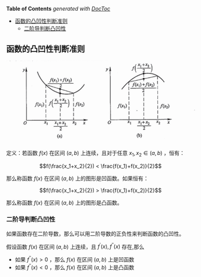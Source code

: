 <!-- START doctoc generated TOC please keep comment here to allow auto update -->
<!-- DON'T EDIT THIS SECTION, INSTEAD RE-RUN doctoc TO UPDATE -->
**Table of Contents**  *generated with [DocToc](https://github.com/thlorenz/doctoc)*

- [函数的凸凹性判断准则](#%E5%87%BD%E6%95%B0%E7%9A%84%E5%87%B8%E5%87%B9%E6%80%A7%E5%88%A4%E6%96%AD%E5%87%86%E5%88%99)
  - [二阶导判断凸凹性](#%E4%BA%8C%E9%98%B6%E5%AF%BC%E5%88%A4%E6%96%AD%E5%87%B8%E5%87%B9%E6%80%A7)

<!-- END doctoc generated TOC please keep comment here to allow auto update -->

## 函数的凸凹性判断准则

<img src="./img/函数凸凹性判断.png" />

定义：若函数 $f(x)$ 在区间 $(a,b)$ 上连续，且对于任意 $x_1,x_2 \in (a,b)$ ，恒有：

$$f(\frac{x_1+x_2}{2}) < \frac{f(x_1)+f(x_2)}{2}$$

那么称函数 $f(x)$ 在区间 $(a,b)$ 上的图形是凹函数。如果恒有：

$$f(\frac{x_1+x_2}{2}) > \frac{f(x_1)+f(x_2)}{2}$$

那么称函数 $f(x)$ 在区间 $(a,b)$ 上的图形是凸函数。

### 二阶导判断凸凹性

如果函数存在二阶导数，那么可以用二阶导数的正负性来判断函数的凸凹性。

假设函数 $f(x)$ 在区间 $(a,b)$ 上连续，且 $f^{'}(x) ,f^{''}(x)$ 存在,那么

- 如果 $f^{''}(x) > 0$ ，那么 $f(x)$ 在区间 $(a,b)$ 上是凹函数
- 如果 $f^{''}(x) < 0$ ，那么 $f(x)$ 在区间 $(a,b)$ 上是凸函数
